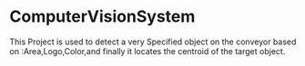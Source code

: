 # ComputerVisionSystem
This Project is used to detect a very Specified object on the conveyor based on :Area,Logo,Color,and finally it locates the centroid of the target object.
